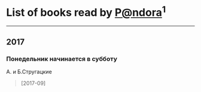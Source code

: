 # List of books read by [P@ndora](http://vk.com/id36633162)<sup>1</sup>
---

## 2017

### Понедельник начинается в субботу
А. и Б.Стругацкие
> [2017-09] 



